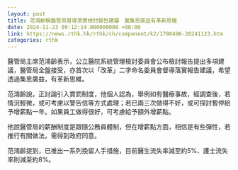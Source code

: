```yaml
---
layout: post
title: 范鴻齡稱醫管局督導落實檢討報告建議　冀集思廣益有革新思維
date: 2024-11-23 09:12:14.000000000 +08:00
link: https://news.rthk.hk/rthk/ch/component/k2/1780496-20241123.htm
categories: rthk
---
```


醫管局主席范鴻齡表示，公立醫院系統管理檢討委員會公布檢討報告提出多項建議，醫管局全盤接受，亦首次以「改革」二字命名委員會督導落實報告建議，希望透過集思廣益，有革新思維。

范鴻齡說，正討論引入賞罰制度，他個人認為，舉例如有醫療事故，經調查後，若情況輕微，或可考慮以警告信等方式處理；若已兩三次做得不好，或可探討暫停給予增薪點一年。如果員工做得很好，可考慮給予額外增薪點。

他說醫管局的薪酬制度是跟隨公務員體制，但在增薪點方面，相信是有些彈性，若推行有關做法，需得到政府同意。

范鴻齡提到，已推出一系列挽留人手措施，目前醫生流失率減至約5%、護士流失率則減至約8%。
